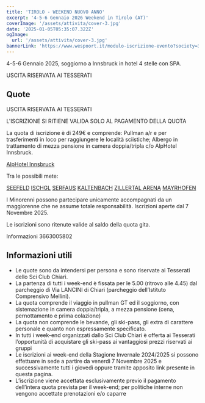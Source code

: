```yaml
---
title: 'TIROLO - WEEKEND NUOVO ANNO'
excerpt: '4-5-6 Gennaio 2026 Weekend in Tirolo (AT)'
coverImage: '/assets/attivita/cover-3.jpg'
date: '2025-01-05T05:35:07.322Z'
ogImage:
  url: '/assets/attivita/cover-3.jpg'
bannerLink: 'https://www.wespoort.it/modulo-iscrizione-evento?society=32ad6a1a-5c52-4665-bf58-5623afdcfb98&event=984b8868-3d3b-4089-91ef-b178104c8d61'
---
```


4-5-6 Gennaio 2025, soggiorno a Innsbruck in hotel 4 stelle con SPA.

USCITA RISERVATA AI TESSERATI



## Quote


USCITA RISERVATA AI TESSERATI

L'ISCRIZIONE SI RITIENE VALIDA SOLO AL PAGAMENTO DELLA QUOTA

La quota di iscrizione è di 249€ e comprende:
Pullman a/r e per trasferimenti in loco per raggiungere le località sciistiche;
Albergo in trattamento di mezza pensione in camera doppia/tripla c/o AlpHotel Innsbruck.

[AlpHotel Innsbruck](https://www.alphotel.com/en/)


Tra le possibili mete:

[SEEFELD](https://www.seefeld.com/en/skiing.html)
[ISCHGL](https://www.ischgl.com/en/winter/silvretta-arena)
[SERFAUS](https://www.serfaus-fiss-ladis.at/it/vacanza-invernale)
[KALTENBACH](https://www.hochzillertal.com/en/ski-region/piste-panorama)
[ZILLERTAL ARENA](https://www.zillertalarena.com/winter/)
[MAYRHOFEN](https://www.mayrhofen.at/en/stories/skiing-snowboarding)

I Minorenni possono partecipare unicamente accompagnati da un maggiorenne che ne assume totale
responsabilità. Iscrizioni aperte dal 7 Novembre 2025.
 
Le iscrizioni sono ritenute valide al saldo della quota gita.

Informazioni 3663005802




## Informazioni utili

- Le quote sono da intendersi per persona e sono riservate ai Tesserati dello Sci Club Chiari.  
- La partenza di tutti i week-end è fissata per le 5.00 (ritrovo alle 4.45) dal parcheggio di Via LANCINI di Chiari (parcheggio dell’Istituto Comprensivo Mellini).  
- La quota comprende il viaggio in pullman GT ed il soggiorno, con sistemazione in camera doppia/tripla, a mezza pensione (cena, pernottamento e prima colazione)  
- La quota non comprende le bevande, gli ski-pass, gli extra di carattere personale e quanto non espressamente specificato.  
- In tutti i week-end organizzati dallo Sci Club Chiari è offerta ai Tesserati l’opportunità di acquistare gli ski-pass ai vantaggiosi prezzi riservati ai gruppi
- Le iscrizioni ai week-end della Stagione Invernale 2024/2025 si possono effettuare in sede a partire da venerdì 7 Novembre 2025 e successivamente tutti i giovedì oppure tramite apposito link presente in questa pagina. 
- L’iscrizione viene accettata esclusivamente previo il pagamento dell’intera quota prevista per il week-end; per politiche interne non vengono accettate prenotazioni e/o caparre
